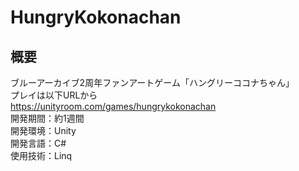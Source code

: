 # HungryKokonachan
## 概要
ブルーアーカイブ2周年ファンアートゲーム「ハングリーココナちゃん」<br>
プレイは以下URLから <br>
https://unityroom.com/games/hungrykokonachan <br>
開発期間：約1週間 <br>
開発環境：Unity <br>
開発言語：C# <br>
使用技術：Linq <br>

